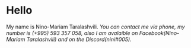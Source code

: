 # Hello
 My name is Nino-Mariam Taralashvili.
*You can contact me via phone, my number is (+995) 593 357 058, also I am avalaible on Facebook(Nino-Mariam Taralashvili) and on the Discord(nini#005).*


